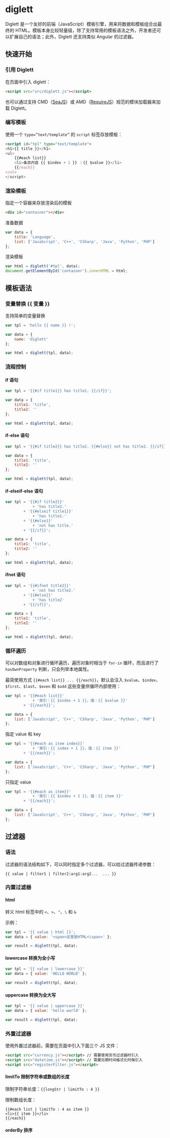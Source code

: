 # diglett

Diglett 是一个友好的前端（JavaScript）模板引擎，用来将数据和模板组合出最终的 HTML。模板本身比较轻量级，除了支持常用的模板语法之外，开发者还可以扩展自己的语法；此外，Diglett 还支持类似 Angular 的过滤器。

## 快速开始

### 引用 Diglett

在页面中引入 diglett：

```html
<script src="src/diglett.js"></script>
```

也可以通过支持 CMD（[SeaJS](http://seajs.org/)）或 AMD（[RequireJS](http://requirejs.org/)）规范的模块加载器来加载 Diglett。

### 编写模板

使用一个 `type=”text/template”` 的 `script` 标签存放模板：

```html
<script id="tpl" type="text/template">
<h1>{{ title }}</h1>
<ul>
    {{#each list}}
    <li>条目内容 {{ $index + 1 }} ：{{ $value }}</li>
    {{/each}}
</ul>
</script>
```

### 渲染模板

指定一个容器来存放渲染后的模板

```html
<div id="container"></div>
```
准备数据

```js
var data = {
    title: 'Language',
    list: ['JavaScript', 'C++', 'CSharp', 'Java', 'Python', 'PHP']
};
```

渲染模板

```js
var html = diglett('#tpl', data);
document.getElementById('container').innerHTML = html;
```

## 模板语法
### 变量替换 {{ 变量 }}

支持简单的变量替换

```js
var tpl = 'hello {{ name }} !';

var data = {
    name: 'diglett'
};

var html = diglett(tpl, data);
```

### 流程控制

#### if 语句

```js
var tpl = '{{#if title1}} has title1. {{/if}}';

var data = {
    title1: 'title',
    title2: ''
};

var html = diglett(tpl, data);
```

#### if-else 语句

```js
var tpl = '{{#if title2}} has title2. {{#else}} not has title2. {{/if}}';

var data = {
    title1: 'title',
    title2: ''
};

var html = diglett(tpl, data);
```

#### if-elseif-else 语句

```js
var tpl = '{{#if title2}}'
            + 'has title2.'
        + '{{#elseif title1}}'
            + 'has title1.'
        + '{{#else}}'
            + 'not has title.'
        + '{{/if}}';

var data = {
    title1: 'title',
    title2: ''
};

var html = diglett(tpl, data);
```

#### ifnot 语句

```js
var tpl = '{{#ifnot title2}}'
            + 'not has title2.'
        + '{{#else}}'
            + 'has title2'
        + '{{/if}}';

var data = {
    title1: 'title',
    title2: ''
};

var html = diglett(tpl, data);
```

### 循环遍历

可以对数组和对象进行循环遍历，遍历对象时相当于 `for-in` 循环，而且进行了 `hasOwnProperty` 判断，只会列举本地属性。

最简使用方式 `{{#each list}} ... {{/each}}`，默认会注入 `$value`、`$index`、`$first`、`$last`、`$even` 和 `$odd` 这些变量供循环内部使用：

```js
var tpl = '{{#each list}}'
            + '索引：{{ $index + 1 }}，值：{{ $value }}'
        + '{{/each}}';

var data = {
    list: ['JavaScript', 'C++', 'CSharp', 'Java', 'Python', 'PHP']
};
```

指定 value 和 key

```js
var tpl = '{{#each as item index}}'
            + '索引：{{ index + 1 }}，值：{{ item }}'
        + '{{/each}}';

var data = {
    list: ['JavaScript', 'C++', 'CSharp', 'Java', 'Python', 'PHP']
};
```

只指定 value

```js
var tpl = '{{#each as item}}'
            + '索引：{{ $index + 1 }}，值：{{ item }}'
        + '{{/each}}';

var data = {
    list: ['JavaScript', 'C++', 'CSharp', 'Java', 'Python', 'PHP']
};
```

## 过滤器

### 语法

过滤器的语法结构如下，可以同时指定多个过滤器，可以给过滤器传递参数：

`{{ value | filter1 | filter2:arg1:arg2...  ... }}`

### 内置过滤器

#### html

转义 html 标签中的 `<`、`>`、`"`、`\` 和 `&`

示例：

```js
var tpl = '{{ value | html }}';
var data = { value: '<span>这里是HTML<\span>' };

var result = diglett(tpl, data);
```

#### lowercase 转换为全小写

```js
var tpl = '{{ value | lowercase }}'
var data = { value: 'HELLO WORLD' };

var result = diglett(tpl, data);
```

#### uppercase 转换为全大写

```js
var tpl = '{{ value | uppercase }}'
var data = { value: 'hello world' };

var result = diglett(tpl, data);
```

### 外置过滤器

使用外置过滤器前，需要在页面中引入下面三个 JS 文件：

```html
<script src="currency.js"></script> // 需要使用货币过滤器时引入
<script src="datetime.js"></script> // 需要日期时间格式化时候引入
<script src="registerFilter.js"></script>
```

#### limitTo 限制字符串或数组的长度

限制字符串长度：`{{longStr | limitTo : 4 }}`

限制数组长度：

```tpl
{{#each list | limitTo : 4 as item }}
<li>{{ item }}</li>
{{/each}}
```

#### orderBy 排序




















